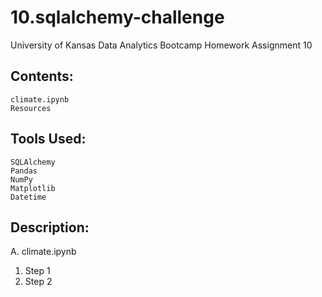 # 10.sqlalchemy-challenge
University of Kansas Data Analytics Bootcamp Homework Assignment 10

## Contents:
    climate.ipynb
    Resources

## Tools Used:
    SQLAlchemy
    Pandas
    NumPy
    Matplotlib
    Datetime

## Description:
A. climate.ipynb

1. Step 1
2. Step 2

